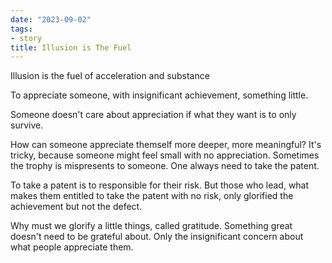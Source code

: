 ```yaml
---
date: "2023-09-02"
tags:
- story
title: Illusion is The Fuel
---
```


Illusion is the fuel of acceleration and substance 

To appreciate someone, with insignificant achievement, something little. 

Someone doesn't care about appreciation if what they want is to only survive.

How can someone appreciate themself more deeper, more meaningful? It's tricky, because someone might feel small with no appreciation. Sometimes the trophy is mispresents to someone. One always need to take the patent. 

To take a patent is to responsible for their risk. But those who lead, what makes them entitled to take the patent with no risk, only glorified the achievement but not the defect. 

Why must we glorify a little things, called gratitude. Something great doesn't need to be grateful about. Only the insignificant concern about what people appreciate them. 